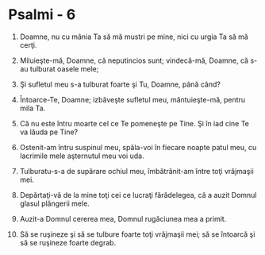 # Psalmi - 6

1. Doamne, nu cu mânia Ta să mă mustri pe mine, nici cu urgia Ta să mă cerţi. 

2. Miluieşte-mă, Doamne, că neputincios sunt; vindecă-mă, Doamne, că s-au tulburat oasele mele; 

3. Şi sufletul meu s-a tulburat foarte şi Tu, Doamne, până când? 

4. Întoarce-Te, Doamne; izbăveşte sufletul meu, mântuieşte-mă, pentru mila Ta. 

5. Că nu este întru moarte cel ce Te pomeneşte pe Tine. Şi în iad cine Te va lăuda pe Tine? 

6. Ostenit-am întru suspinul meu, spăla-voi în fiecare noapte patul meu, cu lacrimile mele aşternutul meu voi uda. 

7. Tulburatu-s-a de supărare ochiul meu, îmbătrânit-am între toţi vrăjmaşii mei. 

8. Depărtaţi-vă de la mine toţi cei ce lucraţi fărădelegea, că a auzit Domnul glasul plângerii mele. 

9. Auzit-a Domnul cererea mea, Domnul rugăciunea mea a primit. 

10. Să se ruşineze şi să se tulbure foarte toţi vrăjmaşii mei; să se întoarcă şi să se ruşineze foarte degrab. 

